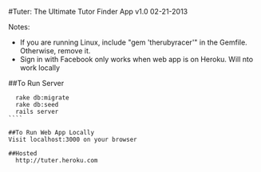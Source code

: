 #Tuter: The Ultimate Tutor Finder App
v1.0 02-21-2013

Notes: 
<ul>
  <li>If you are running Linux, include "gem 'therubyracer'" in the Gemfile. Otherwise, remove it.
  </li>

  <li>Sign in with Facebook only works when web app is on Heroku. Will nto work locally</li>
</ul>

##To Run Server
`````
  rake db:migrate
  rake db:seed
  rails server
````

##To Run Web App Locally
Visit localhost:3000 on your browser

##Hosted
  http://tuter.heroku.com
  
